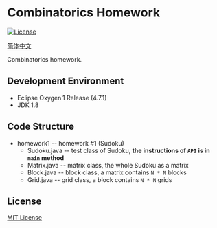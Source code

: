 # Combinatorics Homework
[![License](https://img.shields.io/badge/license-MIT-blue.svg)](LICENSE)

[简体中文](README_zh.md)

Combinatorics homework.

## Development Environment
* Eclipse Oxygen.1 Release (4.7.1)
* JDK 1.8

## Code Structure
* homework1 -- homework #1 (Sudoku)
  * Sudoku.java -- test class of Sudoku, **the instructions of `API` is in `main` method**
  * Matrix.java -- matrix class, the whole Sudoku as a matrix
  * Block.java -- block class, a matrix contains `N * N` blocks
  * Grid.java -- grid class, a block contains `N * N` grids

## License
[MIT License](LICENSE)